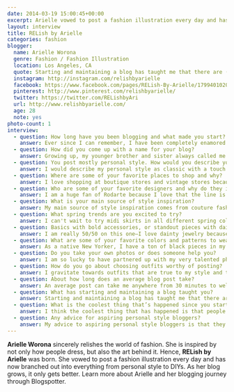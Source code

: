 ```yaml
---
date: 2014-03-19 15:00:45+00:00
excerpt: Arielle vowed to post a fashion illustration every day and has now branched out into everything from personal style to DIYs.
layout: interview
title: RELish by Arielle
categories: fashion
blogger:
  name: Arielle Worona
  genre: Fashion / Fashion Illustration
  location: Los Angeles, CA
  quote: Starting and maintaining a blog has taught me that there are (almost) no excuses. We can all find some extra time to go after our passions.
  instagram: http://instagram.com/relishbyarielle
  facebook: https://www.facebook.com/pages/RELish-By-Arielle/179940102047854
  pinterest: http://www.pinterest.com/relishbyarielle/
  twitter: https://twitter.com/RELishbyAri
  url: http://www.relishbyarielle.com/
  age: 28
  note: yes
photo-count: 1
interview:
  - question: How long have you been blogging and what made you start?
    answer: Ever since I can remember, I have been completely enamored by fashion. I've been fascinated not only by the way people express themselves through clothes, but also by the art of fashion itself. I started blogging about a year-and-a-half ago because I noticed myself becoming more and more addicted to the world of fashion blogging&#058; I would wake progressively earlier each morning just to look at the latest posts on my favorite blogs before work. It soon became clear&#058; I had an addiction. As a Television Executive based in Los Angeles with a very hectic schedule, I dreamed of starting a fashion blog of my own where I could display my own original fashion illustrations and outfit posts but I didn’t think I would be able to find the time. About a year-and-a-half ago, with my fashion blog addiction at its peak, I bit the bullet and started RELish By Arielle so I could challenge myself to post just one new fashion illustration a day. I'd go home after work and start painting; I felt so inspired and it was such a great way to clear my mind and press refresh. Over time, my blog began to morph into D.I.Y. posts, outfit posts and everything in between. Today, I'm so thankful that I started my blog when I did because it has given me a space where I can be 100% creative for at least a few minutes everyday. My ultimate goal is to inspire other bloggers as much as they continue to inspire me. #Slowlybutsurely.
  - question: How did you come up with a name for your blog?
    answer: Growing up, my younger brother and sister always called me &#8220;Relish.&#8221; Supposedly, the idea behind this nickname came from the fact that the word &#8220;relish&#8221; has the letters 'R,' 'E' and 'L' at the beginning, which actually sound like &#8220;Arielle&#8221; when said together quickly. Likewise, I guess I can thank my fabulous siblings for the initial inspiration behind the name RELish By Arielle. From there, I also love that the word &#8220;relish&#8221; means to 'savor' or greatly 'enjoy' something. Every time I post something new on RELish By Arielle, it’s something I love that I also hope my readers will be inspired by.
  - question: You post mostly personal style. How would you describe yours?
    answer: I would describe my personal style as classic with a touch of rocker and a dash of boho.
  - question: Where are some of your favorite places to shop and why?
    answer: I love shopping at boutique stores and vintage stores because I love finding unique pieces that no one else will have. I am also a huge fan of Zara because the price-point is so affordable but the clothing is so classic with a trendy twist. One of my favorite department stores to shop at is Nordstrom because it’s a one-stop-shop with all my favorite brands in one place.
  - question: Who are some of your favorite designers and why do they inspire you?
    answer: I am a huge fan of Rodarte because I love that the line is designed by sisters who have such an innovative eye for fashion. Moreover, as a fashion illustrator myself, I've always been mesmerized by Oscar De La Renta's incredible gowns. His gowns are often my greatest inspiration behind my illustrations because they’re timeless and so feminine; if only we could wear gowns all day everyday. Likewise, I also can't get enough of Chanel. I have an obsession with vintage Chanel and the fact that her pieces will forever remain in style. I also love that she was such a strong woman who wasn't afraid to defy the odds and change people’s perspectives about how women should dress.
  - question: What is your main source of style inspiration?
    answer: My main source of style inspiration comes from couture fashion illustrations and from other bloggers who are really pushing the envelope. I read tons of blogs everyday before work–including Paper Fashion, Song of Style, Gal Meets Glam, Sea of Shoes and The Blonde Salad. I am so thankful to these ladies for paving the way and continuing to keep their posts so innovative.
  - question: What spring trends are you excited to try?
    answer: I can't wait to try midi skirts in all different spring colors. I love how lady-like and classic these skirts are—especially when paired with the perfect stiletto. I also have my eye on beautiful pastel pieces right now — from baby pinks and blues to light purples and yellows.
  - question: Basics with bold accessories, or standout pieces with dainty jewelry?
    answer: I am really 50/50 on this one—I love dainty jewelry because it's so versatile. However, whenever I do wear basics, I love pairing them with bold, statement pieces that really dress up the outfit. The trick for me here is not to go too gaudy; I'm all about less is more.
  - question: What are some of your favorite colors and patterns to wear?
    answer: As a native New Yorker, I have a ton of black pieces in my wardrobe but now that I live in LA, I've tried my very best to give my wardrobe a bright color boost. I am now gravitating towards bright pinks, blues and reds. As far as patterns go, I often lean towards simple and classic looks.
  - question: Do you take your own photos or does someone help you?
    answer: I am so lucky to have partnered up with my very talented photographer friend, Alexandra Lee Nurthen who takes the pictures on my blog. We were both in the same sorority back when we were studying at Syracuse University. After graduation, we both found ourselves living in LA and we decided to put our heads together to bring RELish to life.
  - question: How do you go about choosing outfits worthy of posting?
    answer: I gravitate towards outfits that are true to my style and those that I know will pop on camera—whether they're really bright in color or they have an interesting texture. I should also mention that many bloggers often feel a need to go out and spend money on new looks so they can post about what is brand new and of the moment. Although I love buying new clothing just as much as any other girl, (if not more - I may or may not have a fashion obsession) I really try to do my best to stick to what I already own for my posts. I find this both fun and challenging, not to mention cost-effective.
  - question: About how long does an average blog post take?
    answer: An average post can take me anywhere from 30 minutes to well over an hour. I am a perfectionist — I like to make sure the photos I choose are the strongest from that day's shoot and I also pay close attention to my writing. Although many people head to fashion blogs to scroll through the pictures, I always try to make sure that my descriptions are just as engaging.
  - question: What has starting and maintaining a blog taught you?
    answer: Starting and maintaining a blog has taught me that there are (almost) no excuses&#058; we can all find some extra time to go after our passions. Likewise, our full-time jobs should not define us or hold us back from exploring other worlds that make us come alive. Thankfully, my position in the television industry continues to inspire me and pushes me to want to learn more. That said, balancing my blog with work has taught me to gain even better time-management skills. These skills are vital to running a successful blog—especially if you are not blogging full-time. I believe it’s best to post at least 5 times a week so that your readers really get to know you and they keep coming back for more.
  - question: What is the coolest thing that’s happened since you started?
    answer: I think the coolest thing that has happened is that people have started to reach out from all over the world to ask me for fashion advice and to see if I they can buy my original fashion illustrations. The power of the internet is crazy! Sometimes I write posts and I can’t believe anyone outside of my family and friends are taking the time to read them. I am so humbled—especially since I have been painting and drawing fashion illustrations my entire life but until I started RELish, I never really put my work out there.
  - question: Any advice for aspiring personal style bloggers?
    answer: My advice to aspiring personal style bloggers is that they shouldn’t wait until tomorrow or next year to start blogging—they should start now. I started reading fashion blogs years ago and if I had started my own blog way back then, I would have found myself as inspired as I am now years ago. I'd also suggest that new bloggers should take some time to hone in on what makes them unique. The market is growing more and more saturated with fashion bloggers so it’s important to ask yourself&#058; how do I stand out? What makes me different? If you're true to yourself, your blog will be organic and your readers will feel that energy. Lastly, especially when you’re just starting out, it's important to utilize your network and the people who love you most for help. Your friends and family can most likely help you for free! Maybe your mom is an amazing photographer. Maybe your best friend in school is a social media guru. Look to those in your inner-circle for help and look to experts and those succeeding already for advice and further inspiration.
---
```


**Arielle Worona** sincerely relishes the world of fashion. She is inspired by not only how people dress, but also the art behind it. Hence, **RELish by Arielle** was born. She vowed to post a fashion illustration every day and has now branched out into everything from personal style to DIYs. As her blog grows, it only gets better. Learn more about Arielle and her blogging journey through Blogspotter.